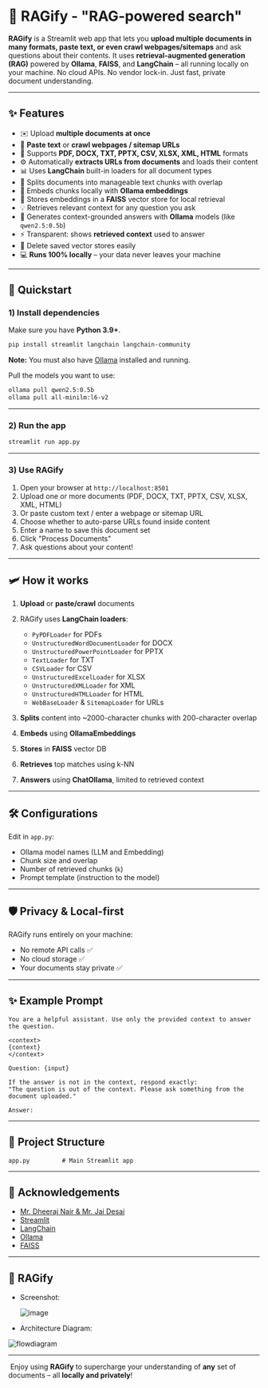 # 🧠 RAGify - "RAG-powered search"

**RAGify** is a Streamlit web app that lets you **upload multiple documents in many formats, paste text, or even crawl webpages/sitemaps** and ask questions about their contents.
It uses **retrieval-augmented generation (RAG)** powered by **Ollama**, **FAISS**, and **LangChain** – all running locally on your machine.
No cloud APIs. No vendor lock-in. Just fast, private document understanding.

---

## ✨ Features

* ✉️ Upload **multiple documents at once**
* 🔗 **Paste text** or **crawl webpages / sitemap URLs**
* 📂 Supports **PDF, DOCX, TXT, PPTX, CSV, XLSX, XML, HTML** formats
* ⚙️ Automatically **extracts URLs from documents** and loads their content
* 📊 Uses **LangChain** built-in loaders for all document types
* 🔄 Splits documents into manageable text chunks with overlap
* 🧩 Embeds chunks locally with **Ollama embeddings**
* 🚪 Stores embeddings in a **FAISS** vector store for local retrieval
* 💡 Retrieves relevant context for any question you ask
* 🤖 Generates context-grounded answers with **Ollama** models (like `qwen2.5:0.5b`)
* ⚡ Transparent: shows **retrieved context** used to answer
* 🚫 Delete saved vector stores easily
* 💻 **Runs 100% locally** – your data never leaves your machine

---

## 🚀 Quickstart

### 1) Install dependencies

Make sure you have **Python 3.9+**.

```bash
pip install streamlit langchain langchain-community
```

**Note:** You must also have [Ollama](https://ollama.com/) installed and running.

Pull the models you want to use:

```bash
ollama pull qwen2.5:0.5b
ollama pull all-minilm:l6-v2
```

---

### 2) Run the app

```bash
streamlit run app.py
```

---

### 3) Use RAGify

1. Open your browser at `http://localhost:8501`
2. Upload one or more documents (PDF, DOCX, TXT, PPTX, CSV, XLSX, XML, HTML)
3. Or paste custom text / enter a webpage or sitemap URL
4. Choose whether to auto-parse URLs found inside content
5. Enter a name to save this document set
6. Click "Process Documents"
7. Ask questions about your content!

---

## 🛩️ How it works

1. **Upload** or **paste/crawl** documents
2. RAGify uses **LangChain loaders**:

   * `PyPDFLoader` for PDFs
   * `UnstructuredWordDocumentLoader` for DOCX
   * `UnstructuredPowerPointLoader` for PPTX
   * `TextLoader` for TXT
   * `CSVLoader` for CSV
   * `UnstructuredExcelLoader` for XLSX
   * `UnstructuredXMLLoader` for XML
   * `UnstructuredHTMLLoader` for HTML
   * `WebBaseLoader` & `SitemapLoader` for URLs
3. **Splits** content into \~2000-character chunks with 200-character overlap
4. **Embeds** using **OllamaEmbeddings**
5. **Stores** in **FAISS** vector DB
6. **Retrieves** top matches using k-NN
7. **Answers** using **ChatOllama**, limited to retrieved context

---

## 🛠️ Configurations

Edit in `app.py`:

* Ollama model names (LLM and Embedding)
* Chunk size and overlap
* Number of retrieved chunks (`k`)
* Prompt template (instruction to the model)

---

## 🛡️ Privacy & Local-first

RAGify runs entirely on your machine:

* No remote API calls ✅
* No cloud storage ✅
* Your documents stay private ✅

---

## ✨ Example Prompt

```text
You are a helpful assistant. Use only the provided context to answer the question.

<context>
{context}
</context>

Question: {input}

If the answer is not in the context, respond exactly:
"The question is out of the context. Please ask something from the document uploaded."

Answer:
```

---

## 📂 Project Structure

```
app.py         # Main Streamlit app
```

---

## 🙏 Acknowledgements

* [Mr. Dheeraj Nair & Mr. Jai Desai](https://bosleo.com/)
* [Streamlit](https://streamlit.io/)
* [LangChain](https://www.langchain.com/)
* [Ollama](https://ollama.com/)
* [FAISS](https://github.com/facebookresearch/faiss)

---

## 📸 RAGify

* Screenshot:

  ![image](image.png)

* Architecture Diagram:

![flowdiagram](RAGify.png)

---

️ Enjoy using **RAGify** to supercharge your understanding of **any** set of documents – all **locally and privately**!
